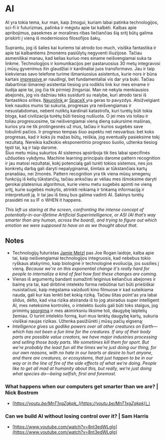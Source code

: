 # AI

AI yra tokia tema, kur man, kaip žmogui, kuriam labai patinka technologijos, sci-fi ir futurizmas, patinka ir mėgstu apie tai kalbėti. Kalbas apie apribojimus, pasekmes ar moralines ribas liečiančias šią sritį būtų galima priskirti į vieną iš moderniosios filosofijos šakų.

Suprantu, jog iš šalies kai kuriems tai atrodo too much, visiška fantastika ir apie tai kalbantiems žmonėms pasiūlytų negyventi iliuzijose. Tačiau asmeniškai manau, kad kelias kuriuo mes einame neišvengiamai suka ta linkme. Technologijos ir komunikacijos per pastaruosius 30 metų integravosi į mūsų gyvenimus itin glaudžiai ir kardinaliai juos transformavo. Jau ir taip kiekvienas savo telefone turime išmaniuosius asistentus, kurie nors ir būna kartais [impressive ](https://www.youtube.com/watch?v=D5VN56jQMWM)ar naudingi, bet fundamentaliai vis dar yra buki. Tačiau dabartiniai išmanieji asistentai tiesiog yra rodiklis link kur mes einame ir liudija apie tai, jog čia tik pirmieji žingsniai. Man nė nekyla menkiausios abejonės, jog vis dažniau teks susidurti su realybe, kuri atrodo tarsi iš fantastikos srities. [Neurolink ](../kompanijos/neurolink.md)ar [SpaceX ](../kompanijos/spacex.md)yra geras to pavyzdys. Atsižvelgiant kiek naudos mums tai sukuria, progresas yra neišvengiamas ir nesustabdomas, nebent nutiktų kardinali katastrofa, kuri turėtų būti tokia bloga, kad civilizacija turėtų būti tiesiog nušluota. O jei mes vis toliau ir toliau progresuosime, tai neišvengiamai vieną dieną sukursime mašinas, kurios yra ne tik protingesnės už mus, tačiau ir kurios sugebės save tobulinti pačios. Ir progreso tempas šiuo aspektu net nesvarbus: bet koks progresas, kad ir koks jis mažas būtų, reiškia, jog eventually pasieksime tokį rezultatą. Nereikia kažkokio eksponentinio progreso šuolio, užtenka tiesiog tęsti tai, ką ir taip darome.  
Šiuo metu mūsų sukurtos AI sistemos apsiriboja tik ties labai specifinės užduoties vykdymu. Machine learning principais darome pattern recognition ir jau matosi rezultatai, kokį potencialą gali turėti tokios sistemos, nes jos konkretų darbą gali daryti nepalyginamai, šimtais ar tūkstančiais kartų pranašiau, nei žmonės. Pattern recognition yra tik viena mūsų smegenų funkcijų iš kelių tūkstančių, tačiau anksčiau ar vėliau mes išmoksime daryti gerokai platesnius algoritmus, kurie vienu metu sugebės apimti ne vieną sritį, kurie sugebės mokytis, atrinkti reikiamą ir tinkamą informaciją ir interpretuoti ją. Ir tai jau iš tiesų bus galima vadinti AI. Sakinys turėtų prasidėti ne su IF o WHEN it happens.

_This left us staring at the screen, confronting the intense concept of potentially-in-our-lifetime Artificial Superintelligence, or ASI \(AI that’s way smarter than any human, across the board\), and trying to figure out which emotion we were supposed to have on as we thought about that._

## Notes

* Technologijų futuristas [Jamie Metzl](https://youtu.be/6TB3blQ1Wx0) pas Joe Rogan laidoje, kalba apie tai, kaip neišvengiamai technologijos integruosis, kad nebebus tokio ryškaus atskyrimo, kaip biologinė ir technologinė evoliucija, jos susilies į vieną. _Because we're on this exponential   change it's really hard for people to internalize a kind of feel how fast   these changes are coming._
* Vienas iš argumentų bandant sumažinti teiginius keliančius abejones ir baimę yra tai, kad dirbtinė intelekto forma nebūtinai turi būti priešiškai nusistačiusi, kaip mėgstama vaizduoti kino filmuose ir kad suteikiama nauda, gali kur kas lenkti bet kokią riziką. Tačiau šitas point'as yra labai slidus, dėlto, kad visa rizika atsiranda iš to jog atsiradus super intelligent AI, mes neteksime kontrolės, o intelekto šuolis gali būti toks staigus, jog primintų [sporgimą](https://waitbutwhy.com/2015/01/artificial-intelligence-revolution-2.html) ir mes akimirksniu liksime toli, daugybę laiptelių žemiau. O turint intelekto formą, kuri mus lenktų daugybę kartų, sukuria visiškai naujas rizikas. Užtenka pasižiūrėti į mūsų pačių elgseną:
* _Intelligence gives us godlike powers over all other creatures on Earth—which has not been a fun time for the creatures. If any of their body parts are possible value creators, we have major industries processing and selling those body parts. We sometimes kill them for sport. But we’re probably the least fun all the times we’re just doing our thing, for our own reasons, with no hate in our hearts or desire to hurt anyone, and there are creatures, or ecosystems, that just happen to be in our way or in the line of fire of the side effects of what we’re doing. People like to get all mad at humanity about this, but really, we’re just doing what species do—being selfish, first and foremost._

### What happens when our computers get smarter than we are? \| Nick Bostrom

* [_https://youtu.be/MnT1xgZgkpk_](https://youtu.be/MnT1xgZgkpk)\_\_

### Can we build AI without losing control over it? \| Sam Harris

* [https://www.youtube.com/watch?v=8nt3edWLgIg](https://www.youtube.com/watch?v=8nt3edWLgIg)

